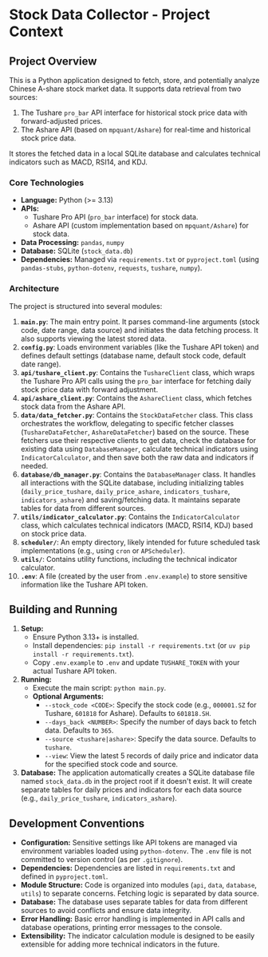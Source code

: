 # Stock Data Collector - Project Context

## Project Overview

This is a Python application designed to fetch, store, and potentially analyze Chinese A-share stock market data. It supports data retrieval from two sources:
1.  The Tushare `pro_bar` API interface for historical stock price data with forward-adjusted prices.
2.  The Ashare API (based on `mpquant/Ashare`) for real-time and historical stock price data.

It stores the fetched data in a local SQLite database and calculates technical indicators such as MACD, RSI14, and KDJ.

### Core Technologies

*   **Language:** Python (>= 3.13)
*   **APIs:**
    *   Tushare Pro API (`pro_bar` interface) for stock data.
    *   Ashare API (custom implementation based on `mpquant/Ashare`) for stock data.
*   **Data Processing:** `pandas`, `numpy`
*   **Database:** SQLite (`stock_data.db`)
*   **Dependencies:** Managed via `requirements.txt` or `pyproject.toml` (using `pandas-stubs`, `python-dotenv`, `requests`, `tushare`, `numpy`).

### Architecture

The project is structured into several modules:

1.  **`main.py`**: The main entry point. It parses command-line arguments (stock code, date range, data source) and initiates the data fetching process. It also supports viewing the latest stored data.
2.  **`config.py`**: Loads environment variables (like the Tushare API token) and defines default settings (database name, default stock code, default date range).
3.  **`api/tushare_client.py`**: Contains the `TushareClient` class, which wraps the Tushare Pro API calls using the `pro_bar` interface for fetching daily stock price data with forward adjustment.
4.  **`api/ashare_client.py`**: Contains the `AshareClient` class, which fetches stock data from the Ashare API.
5.  **`data/data_fetcher.py`**: Contains the `StockDataFetcher` class. This class orchestrates the workflow, delegating to specific fetcher classes (`TushareDataFetcher`, `AshareDataFetcher`) based on the source. These fetchers use their respective clients to get data, check the database for existing data using `DatabaseManager`, calculate technical indicators using `IndicatorCalculator`, and then save both the raw data and indicators if needed.
6.  **`database/db_manager.py`**: Contains the `DatabaseManager` class. It handles all interactions with the SQLite database, including initializing tables (`daily_price_tushare`, `daily_price_ashare`, `indicators_tushare`, `indicators_ashare`) and saving/fetching data. It maintains separate tables for data from different sources.
7.  **`utils/indicator_calculator.py`**: Contains the `IndicatorCalculator` class, which calculates technical indicators (MACD, RSI14, KDJ) based on stock price data.
8.  **`scheduler/`**: An empty directory, likely intended for future scheduled task implementations (e.g., using `cron` or `APScheduler`).
9.  **`utils/`**: Contains utility functions, including the technical indicator calculator.
10. **`.env`**: A file (created by the user from `.env.example`) to store sensitive information like the Tushare API token.

## Building and Running

1.  **Setup:**
    *   Ensure Python 3.13+ is installed.
    *   Install dependencies: `pip install -r requirements.txt` (or `uv pip install -r requirements.txt`).
    *   Copy `.env.example` to `.env` and update `TUSHARE_TOKEN` with your actual Tushare API token.
2.  **Running:**
    *   Execute the main script: `python main.py`.
    *   **Optional Arguments:**
        *   `--stock_code <CODE>`: Specify the stock code (e.g., `000001.SZ` for Tushare, `601818` for Ashare). Defaults to `601818.SH`.
        *   `--days_back <NUMBER>`: Specify the number of days back to fetch data. Defaults to `365`.
        *   `--source <tushare|ashare>`: Specify the data source. Defaults to `tushare`.
        *   `--view`: View the latest 5 records of daily price and indicator data for the specified stock code and source.
3.  **Database:** The application automatically creates a SQLite database file named `stock_data.db` in the project root if it doesn't exist. It will create separate tables for daily prices and indicators for each data source (e.g., `daily_price_tushare`, `indicators_ashare`).

## Development Conventions

*   **Configuration:** Sensitive settings like API tokens are managed via environment variables loaded using `python-dotenv`. The `.env` file is not committed to version control (as per `.gitignore`).
*   **Dependencies:** Dependencies are listed in `requirements.txt` and defined in `pyproject.toml`.
*   **Module Structure:** Code is organized into modules (`api`, `data`, `database`, `utils`) to separate concerns. Fetching logic is separated by data source.
*   **Database:** The database uses separate tables for data from different sources to avoid conflicts and ensure data integrity.
*   **Error Handling:** Basic error handling is implemented in API calls and database operations, printing error messages to the console.
*   **Extensibility:** The indicator calculation module is designed to be easily extensible for adding more technical indicators in the future.